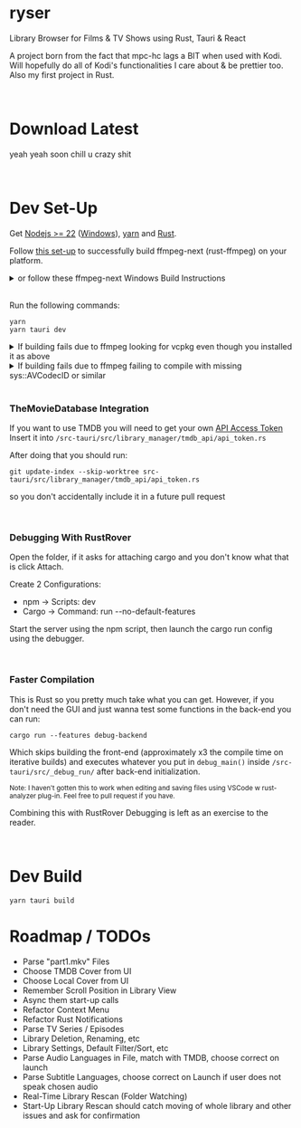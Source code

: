 # ryser

Library Browser for Films & TV Shows using Rust, Tauri & React

A project born from the fact that mpc-hc lags a BIT when used with Kodi. Will hopefully do all of Kodi's functionalities I care about & be prettier too. Also my first project in Rust.

<br>

# Download Latest

yeah yeah soon chill u crazy shit

<br>

# Dev Set-Up

Get [Nodejs >= 22](https://github.com/nvm-sh/nvm/) ([Windows](https://github.com/coreybutler/nvm-windows/)), [yarn](https://classic.yarnpkg.com/lang/en/docs/install/#windows-stable) and [Rust](https://www.rust-lang.org/tools/install).

Follow [this set-up](https://github.com/zmwangx/rust-ffmpeg/wiki/Notes-on-building) to successfully build ffmpeg-next (rust-ffmpeg) on your platform.

<details><summary>or follow these ffmpeg-next Windows Build Instructions</summary>

- [Install LLVM](https://releases.llvm.org/download.html) (LLVM-xx.x.x-win64.exe on linked GitHub release)
- [Download FFMPEG >=7.1.1](https://github.com/GyanD/codexffmpeg/releases) (choose full-build-shared! or similar, if unsure [check here](https://ffmpeg.org/download.html) or [just download this](https://github.com/GyanD/codexffmpeg/releases/download/7.1.1/ffmpeg-7.1.1-full_build-shared.7z))
- Add both LLVM's and FFMPEG's `bin` folders to your `PATH`
- Create `FFMPEG_DIR` environmental variable and set it to your extracted FFMPEG dir (where include and lib reside)
- Restart your shell or PC (verify installs & paths using `clang -v` and `ffmpeg -version`)
  </details>

</br>

Run the following commands:

```
yarn
yarn tauri dev
```

<details><summary>If building fails due to ffmpeg looking for vcpkg even though you installed it as above</summary>

```
git clone https://github.com/microsoft/vcpkg
cd vcpkg
vcpkg integrate install
```

(Restart shell or PC and try again)

</details>

<details><summary>If building fails due to ffmpeg failing to compile with missing sys::AVCodecID or similar</summary>
Try

```
yarn tauri build
```

If that works you can just run the dev build as seperate components by opening one shell with `yarn dev` and one with `cargo run` (see also the RustRover Debug set-up below)

</details>

<br>

### TheMovieDatabase Integration

If you want to use TMDB you will need to get your own [API Access Token](https://www.themoviedb.org/settings/api) \
Insert it into `/src-tauri/src/library_manager/tmdb_api/api_token.rs`

After doing that you should run:

```
git update-index --skip-worktree src-tauri/src/library_manager/tmdb_api/api_token.rs
```

so you don't accidentally include it in a future pull request

<br>

### Debugging With RustRover

Open the folder, if it asks for attaching cargo and you don't know what that is click Attach.

Create 2 Configurations:

- npm -> Scripts: dev
- Cargo -> Command: run --no-default-features

Start the server using the npm script, then launch the cargo run config using the debugger.

<br>

### Faster Compilation

This is Rust so you pretty much take what you can get. However, if you don't need the GUI and just wanna test some functions in the back-end you can run:

`cargo run --features debug-backend`

Which skips building the front-end (approximately x3 the compile time on iterative builds) and executes whatever you put in `debug_main()` inside `/src-tauri/src/_debug_run/` after back-end initialization.

<small>Note: I haven't gotten this to work when editing and saving files using VSCode w rust-analyzer plug-in. Feel free to pull request if you have.</small>

Combining this with RustRover Debugging is left as an exercise to the reader.

<br>

# Dev Build

```
yarn tauri build
```

# Roadmap / TODOs

- Parse "part1.mkv" Files
- Choose TMDB Cover from UI
- Choose Local Cover from UI
- Remember Scroll Position in Library View
- Async them start-up calls
- Refactor Context Menu
- Refactor Rust Notifications
- Parse TV Series / Episodes
- Library Deletion, Renaming, etc
- Library Settings, Default Filter/Sort, etc
- Parse Audio Languages in File, match with TMDB, choose correct on launch
- Parse Subtitle Languages, choose correct on Launch if user does not speak chosen audio
- Real-Time Library Rescan (Folder Watching)
- Start-Up Library Rescan should catch moving of whole library and other issues and ask for confirmation
